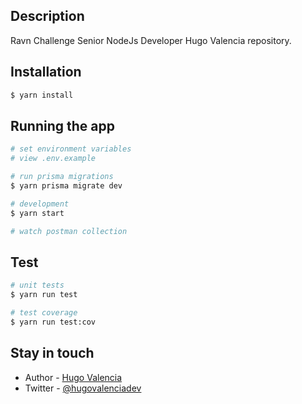  ## Description

Ravn Challenge Senior NodeJs Developer Hugo Valencia repository.

## Installation

```bash
$ yarn install
```

## Running the app

```bash
# set environment variables
# view .env.example

# run prisma migrations
$ yarn prisma migrate dev

# development
$ yarn start

# watch postman collection

```

## Test

```bash
# unit tests
$ yarn run test

# test coverage
$ yarn run test:cov
```

## Stay in touch

- Author - [Hugo Valencia](https://twitter.com/hugovalenciadev)
- Twitter - [@hugovalenciadev](https://twitter.com/hugovalenciadev)

